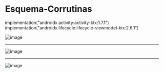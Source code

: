 # Esquema-Corrutinas

implementation("androidx.activity:activity-ktx:1.7.1")
implementation("androidx.lifecycle:lifecycle-viewmodel-ktx:2.6.1")

![image](https://github.com/user-attachments/assets/7fedd0b8-9974-46ec-b7a4-05f51d4f499c)

-----
![image](https://github.com/user-attachments/assets/23dde6a7-5195-48a4-a6a7-ba70773023e3)

-----
![image](https://github.com/user-attachments/assets/de558b65-73a3-4e8b-901e-1c54c6e663c3)

